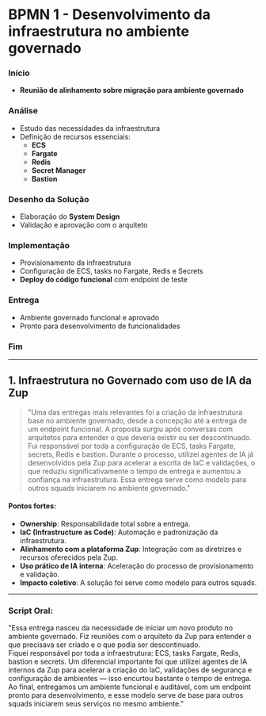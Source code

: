 # **BPMN 1 - Desenvolvimento da infraestrutura no ambiente governado**

### **Início**
- **Reunião de alinhamento sobre migração para ambiente governado**

### **Análise**
- Estudo das necessidades da infraestrutura
- Definição de recursos essenciais:
  - **ECS**
  - **Fargate**
  - **Redis**
  - **Secret Manager**
  - **Bastion**

### **Desenho da Solução**
- Elaboração do **System Design**
- Validação e aprovação com o arquiteto

### **Implementação**
- Provisionamento da infraestrutura
- Configuração de ECS, tasks no Fargate, Redis e Secrets
- **Deploy do código funcional** com endpoint de teste

### **Entrega**
- Ambiente governado funcional e aprovado
- Pronto para desenvolvimento de funcionalidades

### **Fim**

---

## **1. Infraestrutura no Governado com uso de IA da Zup**

> "Uma das entregas mais relevantes foi a criação da infraestrutura base no ambiente governado, desde a concepção até a entrega de um endpoint funcional. A proposta surgiu após conversas com arquitetos para entender o que deveria existir ou ser descontinuado. Fui responsável por toda a configuração de ECS, tasks Fargate, secrets, Redis e bastion.
Durante o processo, utilizei agentes de IA já desenvolvidos pela Zup para acelerar a escrita de IaC e validações, o que reduziu significativamente o tempo de entrega e aumentou a confiança na infraestrutura. Essa entrega serve como modelo para outros squads iniciarem no ambiente governado."

#### **Pontos fortes**:
- **Ownership**: Responsabilidade total sobre a entrega.
- **IaC (Infrastructure as Code)**: Automação e padronização da infraestrutura.
- **Alinhamento com a plataforma Zup**: Integração com as diretrizes e recursos oferecidos pela Zup.
- **Uso prático de IA interna**: Aceleração do processo de provisionamento e validação.
- **Impacto coletivo**: A solução foi serve como modelo para outros squads.

---

### **Script Oral:**

"Essa entrega nasceu da necessidade de iniciar um novo produto no ambiente governado. Fiz reuniões com o arquiteto da Zup para entender o que precisava ser criado e o que podia ser descontinuado.  
Fiquei responsável por toda a infraestrutura: ECS, tasks Fargate, Redis, bastion e secrets. Um diferencial importante foi que utilizei agentes de IA internos da Zup para acelerar a criação do IaC, validações de segurança e configuração de ambientes — isso encurtou bastante o tempo de entrega.  
Ao final, entregamos um ambiente funcional e auditável, com um endpoint pronto para desenvolvimento, e esse modelo serve de base para outros squads iniciarem seus serviços no mesmo ambiente."
